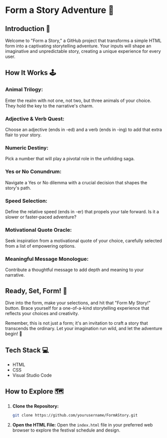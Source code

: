 # Form a Story Adventure 📜

## Introduction 🌌

Welcome to "Form a Story," a GitHub project that transforms a simple HTML form into a captivating storytelling adventure. Your inputs will shape an imaginative and unpredictable story, creating a unique experience for every user.

## How It Works 🕹️

### Animal Trilogy:
Enter the realm with not one, not two, but three animals of your choice. They hold the key to the narrative's charm.

### Adjective & Verb Quest:
Choose an adjective (ends in -ed) and a verb (ends in -ing) to add that extra flair to your story.

### Numeric Destiny:
Pick a number that will play a pivotal role in the unfolding saga.

### Yes or No Conundrum:
Navigate a Yes or No dilemma with a crucial decision that shapes the story's path.

### Speed Selection:
Define the relative speed (ends in -er) that propels your tale forward. Is it a slower or faster-paced adventure?

### Motivational Quote Oracle:
Seek inspiration from a motivational quote of your choice, carefully selected from a list of empowering options.

### Meaningful Message Monologue:
Contribute a thoughtful message to add depth and meaning to your narrative.

## Ready, Set, Form! 🚀

Dive into the form, make your selections, and hit that "Form My Story!" button. Brace yourself for a one-of-a-kind storytelling experience that reflects your choices and creativity.

Remember, this is not just a form; it's an invitation to craft a story that transcends the ordinary. Let your imagination run wild, and let the adventure begin! 🚀

## Tech Stack 💻

- HTML
- CSS
- Visual Studio Code
  
## How to Explore 🗺️

1. **Clone the Repository:**
    ```bash
    git clone https://github.com/yourusername/FormAStory.git
    ```

2. **Open the HTML File:**
    Open the `index.html` file in your preferred web browser to explore the festival schedule and design.
